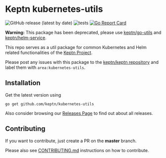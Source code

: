 # Keptn kubernetes-utils
![GitHub release (latest by date)](https://img.shields.io/github/v/release/keptn/kubernetes-utils)
![tests](https://github.com/keptn/kubernetes-utils/workflows/tests/badge.svg)
[![Go Report Card](https://goreportcard.com/badge/github.com/keptn/kubernetes-utils)](https://goreportcard.com/report/github.com/keptn/kubernetes-utils)

**Warning:** This package has been deprecated, please use [keptn/go-utils](https://github.com/keptn/go-utils/common) and [keptn/helm-service](github.com/keptn/keptn/helm-service).

This repo serves as a util package for common Kubernetes and Helm related functionalities of the [Keptn Project](https://github.com/keptn).

Please post any issues with this package to the [keptn/keptn repository](https://github.com/keptn/keptn/issues) and label them with `area:kubernetes-utils`.

## Installation

Get the latest version using
```console
go get github.com/keptn/kubernetes-utils
```
Also consider browsing our [Releases Page](https://github.com/keptn/kubernetes-utils/releases) to find out about all releases.


## Contributing

If you want to contribute, just create a PR on the **master** branch.

Please also see [CONTRIBUTING.md](CONTRIBUTING.md) instructions on how to contribute.

